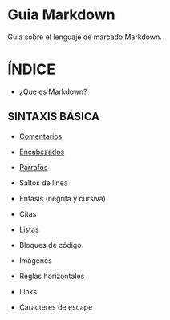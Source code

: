 
# **Guia Markdown**

Guia sobre el lenguaje de marcado Markdown.


# **ÍNDICE**


* [¿Que es Markdown?](https://github.com/Zet0699/Guia_markdown/blob/Zet_main/intromd.md)


## **SINTAXIS BÁSICA**

* [Comentarios](https://github.com/Zet0699/Guia_markdown/blob/Zet_main/comentarios.md)

* [Encabezados](https://github.com/Zet0699/Guia_markdown/blob/Zet_main/encabezados.md)

* [Párrafos](https://github.com/Zet0699/Guia_markdown/blob/Zet_main/parrafos.md)

* Saltos de línea

* Énfasis (negrita y cursiva)

* Citas

* Listas

* Bloques de código

* Imágenes

* Reglas horizontales

* Links

* Caracteres de escape

